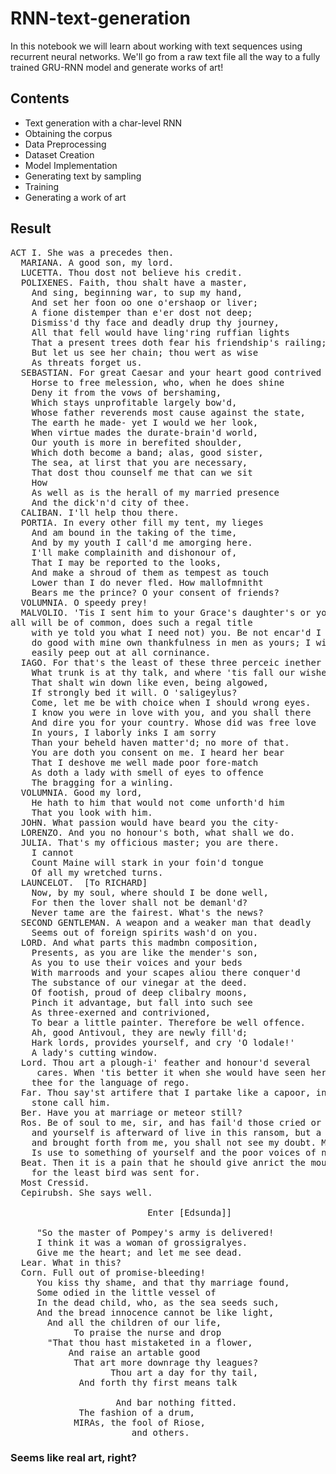 # RNN-text-generation
In this notebook we will learn about working with text sequences using recurrent neural networks.
We'll go from a raw text file all the way to a fully trained GRU-RNN model and generate works of art!

## Contents
  - Text generation with a char-level RNN
  - Obtaining the corpus
  - Data Preprocessing
  - Dataset Creation
  - Model Implementation
  - Generating text by sampling
  - Training
  - Generating a work of art

## Result

<pre>ACT I. She was a precedes then.
  MARIANA. A good son, my lord.
  LUCETTA. Thou dost not believe his credit.
  POLIXENES. Faith, thou shalt have a master,
    And sing, beginning war, to sup my hand,
    And set her foon oo one o'ershaop or liver;
    A fione distemper than e'er dost not deep;
    Dismiss'd thy face and deadly drup thy journey,
    All that fell would have ling'ring ruffian lights
    That a present trees doth fear his friendship's railing;
    But let us see her chain; thou wert as wise
    As threats forget us.
  SEBASTIAN. For great Caesar and your heart good contrived
    Horse to free melession, who, when he does shine
    Deny it from the vows of bershaming,
    Which stays unprofitable largely bow'd,
    Whose father reverends most cause against the state,
    The earth he made- yet I would we her look,
    When virtue mades the durate-brain'd world,
    Our youth is more in berefited shoulder,
    Which doth become a band; alas, good sister,
    The sea, at lirst that you are necessary,
    That dost thou counself me that can we sit
    How 
    As well as is the herall of my married presence
    And the dick'n'd city of thee.
  CALIBAN. I'll help thou there.
  PORTIA. In every other fill my tent, my lieges
    And am bound in the taking of the time,
    And by my youth I call'd me amorging here.
    I'll make complainith and dishonour of,
    That I may be reported to the looks,
    And make a shroud of them as tempest as touch
    Lower than I do never fled. How mallofmnitht
    Bears me the prince? O your consent of friends?
  VOLUMNIA. O speedy prey!
  MALVOLIO. 'Tis I sent him to your Grace's daughter's or your
all will be of common, does such a regal title
    with ye told you what I need not) you. Be not encar'd I again, if I can
    do good with mine own thankfulness in men as yours; I will not
    easily peep out at all corninance.
  IAGO. For that's the least of these three perceic inether is in love.
    What trunk is at thy talk, and where 'tis fall our wishes,
    That shalt win down like even, being algowed,
    If strongly bed it will. O 'saligeylus?
    Come, let me be with choice when I should wrong eyes.
    I know you were in love with you, and you shall there
    And dire you for your country. Whose did was free love
    In yours, I laborly inks I am sorry
    Than your beheld haven matter'd; no more of that.
    You are doth you consent on me. I heard her bear
    That I deshove me well made poor fore-match
    As doth a lady with smell of eyes to offence
    The bragging for a winling.
  VOLUMNIA. Good my lord,
    He hath to him that would not come unforth'd him  
    That you look with him.
  JOHN. What passion would have beard you the city-
  LORENZO. And you no honour's both, what shall we do.
  JULIA. That's my officious master; you are there.
    I cannot
    Count Maine will stark in your foin'd tongue
    Of all my wretched turns.
  LAUNCELOT.  [To RICHARD]
    Now, by my soul, where should I be done well,
    For then the lover shall not be demanl'd?
    Never tame are the fairest. What's the news?
  SECOND GENTLEMAN. A weapon and a weaker man that deadly
    Seems out of foreign spirits wash'd on you.
  LORD. And what parts this madmbn composition,
    Presents, as you are like the mender's son,
    As you to use their voices and your beds
    With marroods and your scapes aliou there conquer'd
    The substance of our vinegar at the deed.
    Of footish, proud of deep clibalry moons,
    Pinch it advantage, but fall into such see
    As three-exerned and contrivioned,
    To bear a little painter. Therefore be well offence.
    Ah, good Antivoul, they are newly fill'd;
    Hark lords, provides yourself, and cry 'O lodale!'
    A lady's cutting window.
  Lord. Thou art a plough-i' feather and honour'd several
     cares. When 'tis better it when she would have seen her wear
    thee for the language of rego.
  Far. Thou say'st artifere that I partake like a capoor, in a
    stone call him.
  Ber. Have you at marriage or meteor still?
  Ros. Be of soul to me, sir, and has fail'd those cried or  
    and yourself is afterward of live in this ransom, but a scruple,
    and brought forth from me, you shall not see my doubt. My leave
    Is use to something of yourself and the poor voices of no abuse.
  Beat. Then it is a pain that he should give anrict the mouth,
    for the least bird was sent for.
  Most Cressid.
  Cepirubsh. She says well.

                          Enter [Edsunda]]

     "So the master of Pompey's army is delivered!
     I think it was a woman of grossigralyes.
     Give me the heart; and let me see dead.
  Lear. What in this?
  Corn. Full out of promise-bleeding!
     You kiss thy shame, and that thy marriage found,
     Some odied in the little vessel of  
     In the dead child, who, as the sea seeds such,
     And the bread innocence cannot be like light,
       And all the children of our life,  
            To praise the nurse and drop
       "That thou hast mistaketed in a flower,
           And raise an artable good  
            That art more downrage thy leagues?
                   Thou art a day for thy tail,
             And forth thy first means talk 

                    And bar nothing fitted.
             The fashion of a drum,
            MIRAs, the fool of Riose,
                       and others.
</pre>
### Seems like real art, right?


